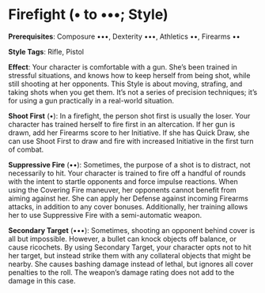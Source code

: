 # Firefight (• to •••; Style)
**Prerequisites**: Composure •••, Dexterity •••, Athletics ••, Firearms •• 

**Style Tags**: Rifle, Pistol

**Effect**: Your character is comfortable with a gun. She’s been trained in stressful situations, and knows how to keep herself from being shot, while still shooting at her opponents. This Style is about moving, strafing, and taking shots when you get them. It’s not a series of precision techniques; it’s for using a gun practically in a real-world situation. 

**Shoot First** (•): In a firefight, the person shot first is usually the loser. Your character has trained herself to fire first in an altercation. If her gun is drawn, add her Firearms score to her Initiative. If she has Quick Draw, she can use Shoot First to draw and fire with increased Initiative in the first turn of combat. 

**Suppressive Fire** (••): Sometimes, the purpose of a shot is to distract, not necessarily to hit. Your character is trained to fire off a handful of rounds with the intent to startle opponents and force impulse reactions. When using the Covering Fire maneuver, her opponents cannot benefit from aiming against her. She can apply her Defense against incoming Firearms attacks, in addition to any cover bonuses. Additionally, her training allows her to use Suppressive Fire with a semi-automatic weapon. 

**Secondary Target** (•••): Sometimes, shooting an opponent behind cover is all but impossible. However, a bullet can knock objects off balance, or cause ricochets. By using Secondary Target, your character opts not to hit her target, but instead strike them with any collateral objects that might be nearby. She causes bashing damage instead of lethal, but ignores all cover penalties to the roll. The weapon’s damage rating does not add to the damage in this case.